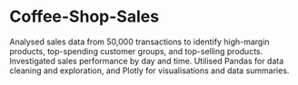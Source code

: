 # Coffee-Shop-Sales

Analysed sales data from 50,000 transactions to identify high-margin products, top-spending customer groups, and top-selling products. Investigated sales performance by day and time. Utilised Pandas for data cleaning and exploration, and Plotly for visualisations and data summaries.
